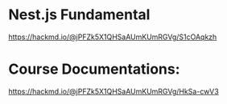 # Nest.js Fundamental

https://hackmd.io/@jPFZk5X1QHSaAUmKUmRGVg/S1cOAqkzh

# Course Documentations:

https://hackmd.io/@jPFZk5X1QHSaAUmKUmRGVg/HkSa-cwV3
